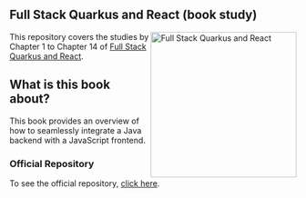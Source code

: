 ## Full Stack Quarkus and React (book study)
<a href="https://www.packtpub.com/product/full-stack-quarkus-and-react/9781800562738"><img src="https://content.packt.com/_/image/original/B16961/cover_image_large.jpg" alt="Full Stack Quarkus and React" height="256px" align="right"></a>
This repository covers the studies by Chapter 1 to Chapter 14  of [Full Stack Quarkus and React](https://www.packtpub.com/product/full-stack-quarkus-and-react/9781800562738).
## What is this book about?
This book provides an overview of how to seamlessly integrate a Java backend with a JavaScript frontend.
### Official Repository
To see the official repository, [click here](https://github.com/PacktPublishing/Full-Stack-Quarkus-and-React).
